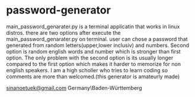 # password-generator
main_password_genarater.py is a terminal applicatin that works in linux distros.
there are two options after execute the main_password_genarater.py on terminal.
user can chose a password that generated from random letters(upper,lower inclusiv) and numbers.  Second option is 
random english words and number which is stronger than first option. The only problem with the second option is 
its usually longer compared to the first option which makes it harder to memorize for non english speakers.
I am a high scholler who tries to learn coding so comments are more than welcomed.(this generator is amateurly made)


sinanoetuek@gmail.com    Germany\Baden-Württemberg
